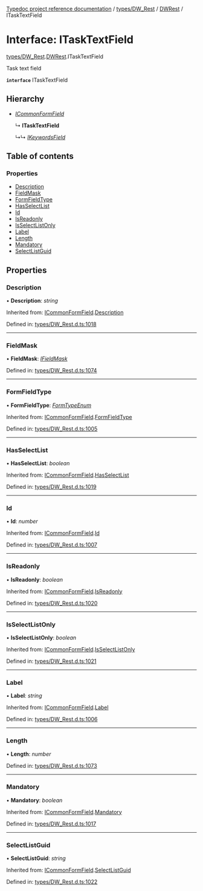 [Typedoc project reference documentation](../README.md) / [types/DW_Rest](../modules/types_dw_rest.md) / [DWRest](../modules/types_dw_rest.dwrest.md) / ITaskTextField

# Interface: ITaskTextField

[types/DW_Rest](../modules/types_dw_rest.md).[DWRest](../modules/types_dw_rest.dwrest.md).ITaskTextField

Task text field

**`interface`** ITaskTextField

## Hierarchy

* [*ICommonFormField*](types_dw_rest.dwrest.icommonformfield.md)

  ↳ **ITaskTextField**

  ↳↳ [*IKeywordsField*](types_dw_rest.dwrest.ikeywordsfield.md)

## Table of contents

### Properties

- [Description](types_dw_rest.dwrest.itasktextfield.md#description)
- [FieldMask](types_dw_rest.dwrest.itasktextfield.md#fieldmask)
- [FormFieldType](types_dw_rest.dwrest.itasktextfield.md#formfieldtype)
- [HasSelectList](types_dw_rest.dwrest.itasktextfield.md#hasselectlist)
- [Id](types_dw_rest.dwrest.itasktextfield.md#id)
- [IsReadonly](types_dw_rest.dwrest.itasktextfield.md#isreadonly)
- [IsSelectListOnly](types_dw_rest.dwrest.itasktextfield.md#isselectlistonly)
- [Label](types_dw_rest.dwrest.itasktextfield.md#label)
- [Length](types_dw_rest.dwrest.itasktextfield.md#length)
- [Mandatory](types_dw_rest.dwrest.itasktextfield.md#mandatory)
- [SelectListGuid](types_dw_rest.dwrest.itasktextfield.md#selectlistguid)

## Properties

### Description

• **Description**: *string*

Inherited from: [ICommonFormField](types_dw_rest.dwrest.icommonformfield.md).[Description](types_dw_rest.dwrest.icommonformfield.md#description)

Defined in: [types/DW_Rest.d.ts:1018](https://github.com/DocuWare/REST-Sample-TS/blob/6171aa8/src/types/DW_Rest.d.ts#L1018)

___

### FieldMask

• **FieldMask**: [*IFieldMask*](types_dw_rest.dwrest.ifieldmask.md)

Defined in: [types/DW_Rest.d.ts:1074](https://github.com/DocuWare/REST-Sample-TS/blob/6171aa8/src/types/DW_Rest.d.ts#L1074)

___

### FormFieldType

• **FormFieldType**: [*FormTypeEnum*](../enums/types_dw_rest.dwrest.formtypeenum.md)

Inherited from: [ICommonFormField](types_dw_rest.dwrest.icommonformfield.md).[FormFieldType](types_dw_rest.dwrest.icommonformfield.md#formfieldtype)

Defined in: [types/DW_Rest.d.ts:1005](https://github.com/DocuWare/REST-Sample-TS/blob/6171aa8/src/types/DW_Rest.d.ts#L1005)

___

### HasSelectList

• **HasSelectList**: *boolean*

Inherited from: [ICommonFormField](types_dw_rest.dwrest.icommonformfield.md).[HasSelectList](types_dw_rest.dwrest.icommonformfield.md#hasselectlist)

Defined in: [types/DW_Rest.d.ts:1019](https://github.com/DocuWare/REST-Sample-TS/blob/6171aa8/src/types/DW_Rest.d.ts#L1019)

___

### Id

• **Id**: *number*

Inherited from: [ICommonFormField](types_dw_rest.dwrest.icommonformfield.md).[Id](types_dw_rest.dwrest.icommonformfield.md#id)

Defined in: [types/DW_Rest.d.ts:1007](https://github.com/DocuWare/REST-Sample-TS/blob/6171aa8/src/types/DW_Rest.d.ts#L1007)

___

### IsReadonly

• **IsReadonly**: *boolean*

Inherited from: [ICommonFormField](types_dw_rest.dwrest.icommonformfield.md).[IsReadonly](types_dw_rest.dwrest.icommonformfield.md#isreadonly)

Defined in: [types/DW_Rest.d.ts:1020](https://github.com/DocuWare/REST-Sample-TS/blob/6171aa8/src/types/DW_Rest.d.ts#L1020)

___

### IsSelectListOnly

• **IsSelectListOnly**: *boolean*

Inherited from: [ICommonFormField](types_dw_rest.dwrest.icommonformfield.md).[IsSelectListOnly](types_dw_rest.dwrest.icommonformfield.md#isselectlistonly)

Defined in: [types/DW_Rest.d.ts:1021](https://github.com/DocuWare/REST-Sample-TS/blob/6171aa8/src/types/DW_Rest.d.ts#L1021)

___

### Label

• **Label**: *string*

Inherited from: [ICommonFormField](types_dw_rest.dwrest.icommonformfield.md).[Label](types_dw_rest.dwrest.icommonformfield.md#label)

Defined in: [types/DW_Rest.d.ts:1006](https://github.com/DocuWare/REST-Sample-TS/blob/6171aa8/src/types/DW_Rest.d.ts#L1006)

___

### Length

• **Length**: *number*

Defined in: [types/DW_Rest.d.ts:1073](https://github.com/DocuWare/REST-Sample-TS/blob/6171aa8/src/types/DW_Rest.d.ts#L1073)

___

### Mandatory

• **Mandatory**: *boolean*

Inherited from: [ICommonFormField](types_dw_rest.dwrest.icommonformfield.md).[Mandatory](types_dw_rest.dwrest.icommonformfield.md#mandatory)

Defined in: [types/DW_Rest.d.ts:1017](https://github.com/DocuWare/REST-Sample-TS/blob/6171aa8/src/types/DW_Rest.d.ts#L1017)

___

### SelectListGuid

• **SelectListGuid**: *string*

Inherited from: [ICommonFormField](types_dw_rest.dwrest.icommonformfield.md).[SelectListGuid](types_dw_rest.dwrest.icommonformfield.md#selectlistguid)

Defined in: [types/DW_Rest.d.ts:1022](https://github.com/DocuWare/REST-Sample-TS/blob/6171aa8/src/types/DW_Rest.d.ts#L1022)
